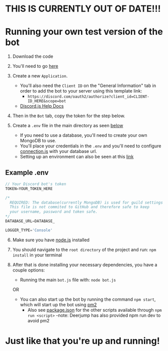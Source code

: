 # THIS IS CURRENTLY OUT OF DATE!!!

# Running your own test version of the bot
1. Download the code
2. You'll need to go [here](https://discord.com/developers/applications) 
3. Create a new `Application`. 
    - You'll also need the `Client ID` on the "General Information" tab in order to add the bot to your server using this template link: 
        - `https://discord.com/oauth2/authorize?client_id=CLIENT-ID_HERE&scope=bot`
    - [Discord.js Help Docs](https://discordjs.guide/preparations/adding-your-bot-to-servers.html#bot-invite-links)
4. Then in the `Bot` tab, copy the token for the step below.

5. Create a `.env` file in the main directory as seen [below](#example-env)
    - If you need to use a database, you'll need to create your own MongoDB to use.
    - You'll place your credentials in the `.env` and you'll need to configure [connection.js](../mongo/connection.js) with your database url.
    - Setting up an environment can also be seen at this [link](https://dev.to/francis04j/how-to-add-env-and-use-process-env-to-your-typescript-project-3d6b)
## Example .env
```js
// Your Discord bot's token
TOKEN=YOUR_TOKEN_HERE

/* 
  REQUIRED: The database(currently MongoDB) is used for guild settings and the NotifyCommand.
  This file is not commited to GitHub and therefore safe to keep 
  your username, password and token safe.
*/
DATABASE_URL=DATABASE_

LOGGER_TYPE='Console'


```
6. Make sure you have [node.js](https://nodejs.org/) installed
7. You should navigate to the `root directory` of the project and run: `npm install` in your terminal
8. After that is done installing your necessary dependencies, you have a couple options:
    - Running the main `bot.js` file with: `node bot.js`
      
    OR
    
    - You can also start up the bot by running the command `npm start`, which will start up the bot using [pm2](https://pm2.io/docs/plus/overview/)
        - Also see [package.json](../package.json) for the other scripts available through `npm run <script>`
        -note: Deerjump has also provided npm run dev to avoid pm2
# Just like that you're up and running!

 
